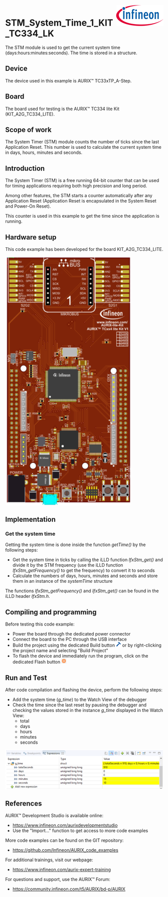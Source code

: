 <img src="./Images/IFX_LOGO_600.gif" align="right" width="150" />  

# STM_System_Time_1_KIT_TC334_LK
The STM module is used to get the current system time (days:hours:minutes:seconds). The time is stored in a structure.

## Device  
The device used in this example is AURIX&trade; TC33xTP_A-Step.

## Board  
The board used for testing is the AURIX&trade; TC334 lite Kit (KIT_A2G_TC334_LITE).

## Scope of work  
The System Timer (STM) module counts the number of ticks since the last Application Reset. This number is used to calculate the current system time in days, hours, minutes and seconds.

## Introduction  
The System Timer (STM) is a free running 64-bit counter that can be used for timing applications requiring both high precision and long period.

Among other features, the STM starts a counter automatically after any Application Reset (Application Reset is encapsulated in the System Reset and Power-On Reset).

This counter is used in this example to get the time since the application is running.

## Hardware setup  
This code example has been developed for the board KIT_A2G_TC334_LITE.

<img src="./Images/TC334_LITE_KIT_Top_View.png" width="400" />

## Implementation  

### Get the system time
Getting the system time is done inside the function *getTime()* by the following steps:
- Get the system time in ticks by calling the iLLD function *IfxStm_get()* and divide it by the STM frequency (use the iLLD function *IfxStm_getFrequency()* to get the frequency) to convert it to seconds
- Calculate the numbers of days, hours, minutes and seconds and store them in an instance of the *systemTime* structure

The functions *IfxStm_getFrequency()* and *IfxStm_get()* can be found in the iLLD header *IfxStm.h*.

## Compiling and programming  
Before testing this code example:  
- Power the board through the dedicated power connector
- Connect the board to the PC through the USB interface  
- Build the project using the dedicated Build button <img src="./Images/build_activeproj.gif" /> or by right-clicking the project name and selecting "Build Project"  
- To flash the device and immediately run the program, click on the dedicated Flash button <img src="./Images/Widget_Flash.png" width="16"/>

## Run and Test
After code compilation and flashing the device, perform the following steps:
- Add the system time (*g_time*) to the Watch View of the debugger
- Check the time since the last reset by pausing the debugger and checking the values stored in the instance *g_time* displayed in the Watch View:
    - total 
    - days
    - hours 
    - minutes
    - seconds

<img src="./Images/Run_and_Test.png" width="600" />

## References  

AURIX&trade; Development Studio is available online:  
- <https://www.infineon.com/aurixdevelopmentstudio>  
- Use the "Import..." function to get access to more code examples  

More code examples can be found on the GIT repository:  
- <https://github.com/Infineon/AURIX_code_examples>  

For additional trainings, visit our webpage:  
- <https://www.infineon.com/aurix-expert-training>  

For questions and support, use the AURIX&trade; Forum:  
- <https://community.infineon.com/t5/AURIX/bd-p/AURIX>  